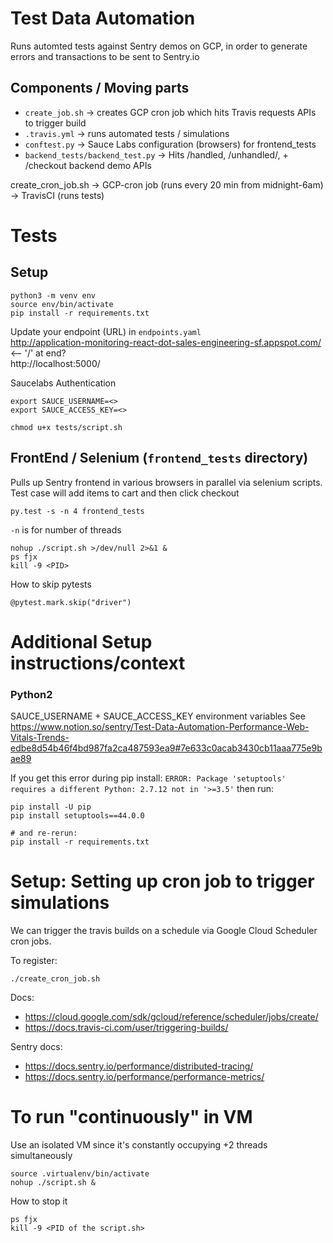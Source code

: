 # Test Data Automation
Runs automted tests against Sentry demos on GCP, in order to generate errors and transactions to be sent to Sentry.io

## Components / Moving parts
- `create_job.sh` -> creates GCP cron job which hits Travis requests APIs to trigger build
- `.travis.yml` -> runs automated tests / simulations
- `conftest.py` -> Sauce Labs configuration (browsers) for frontend_tests
- `backend_tests/backend_test.py` -> Hits /handled, /unhandled/, + /checkout backend demo APIs

create_cron_job.sh -> GCP-cron job (runs every 20 min from midnight-6am) -> TravisCI (runs tests)

# Tests

## Setup
```
python3 -m venv env
source env/bin/activate
pip install -r requirements.txt
```

Update your endpoint (URL) in `endpoints.yaml`  
http://application-monitoring-react-dot-sales-engineering-sf.appspot.com/ <-- '/' at end?  
http://localhost:5000/  

Saucelabs Authentication  
```
export SAUCE_USERNAME=<>
export SAUCE_ACCESS_KEY=<>
```

```
chmod u+x tests/script.sh
```

## FrontEnd / Selenium (`frontend_tests` directory)
Pulls up Sentry frontend in various browsers in parallel via selenium scripts.
Test case will add items to cart and then click checkout

```
py.test -s -n 4 frontend_tests
```

`-n` is for number of threads

```
nohup ./script.sh >/dev/null 2>&1 &
ps fjx
kill -9 <PID>
```

How to skip pytests
```
@pytest.mark.skip("driver")
```
# Additional Setup instructions/context
### Python2

SAUCE_USERNAME + SAUCE_ACCESS_KEY environment variables
See https://www.notion.so/sentry/Test-Data-Automation-Performance-Web-Vitals-Trends-edbe8d54b46f4bd987fa2ca487593ea9#7e633c0acab3430cb11aaa775e9bae89

If you get this error during pip install: `ERROR: Package 'setuptools' requires a different Python: 2.7.12 not in '>=3.5'` then run:
```
pip install -U pip
pip install setuptools==44.0.0

# and re-rerun:
pip install -r requirements.txt
```
# Setup: Setting up cron job to trigger simulations

We can trigger the travis builds on a schedule via Google Cloud Scheduler cron jobs.

To register:
```
./create_cron_job.sh
```

Docs:
- https://cloud.google.com/sdk/gcloud/reference/scheduler/jobs/create/
- https://docs.travis-ci.com/user/triggering-builds/

Sentry docs:
- https://docs.sentry.io/performance/distributed-tracing/
- https://docs.sentry.io/performance/performance-metrics/

# To run "continuously" in VM
Use an isolated VM since it's constantly occupying +2 threads simultaneously
```
source .virtualenv/bin/activate
nohup ./script.sh &
```

How to stop it
```
ps fjx
kill -9 <PID of the script.sh>
```
